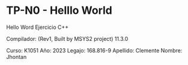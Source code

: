 # TP-N0 - Helllo World
 Hello Word Ejercicio C++

Compilador: (Rev1, Built by MSYS2 project) 11.3.0

Curso: K1051
Año: 2023
Legajo: 168.816-9
Apellido: Clemente
Nombre: Jhontan

